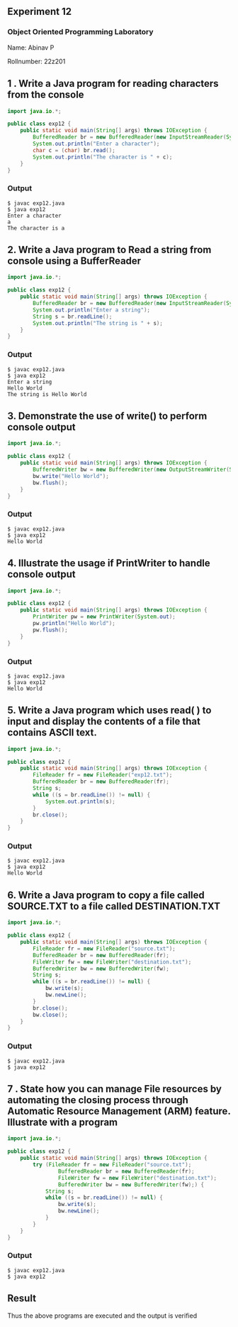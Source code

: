 ## Experiment 12
### Object Oriented Programming Laboratory

Name: Abinav P

Rollnumber: 22z201

## 1 . Write a Java program for reading characters from the console

```java
import java.io.*;

public class exp12 {
    public static void main(String[] args) throws IOException {
        BufferedReader br = new BufferedReader(new InputStreamReader(System.in));
        System.out.println("Enter a character");
        char c = (char) br.read();
        System.out.println("The character is " + c);
    }
}
```


### Output

```shell
$ javac exp12.java
$ java exp12
Enter a character
a
The character is a
```
## 2. Write a Java program to Read a string from console using a BufferReader

```java
import java.io.*;

public class exp12 {
    public static void main(String[] args) throws IOException {
        BufferedReader br = new BufferedReader(new InputStreamReader(System.in));
        System.out.println("Enter a string");
        String s = br.readLine();
        System.out.println("The string is " + s);
    }
}
```

### Output

```shell
$ javac exp12.java
$ java exp12
Enter a string
Hello World
The string is Hello World
```

## 3. Demonstrate the use of  write() to perform console output

```java
import java.io.*;

public class exp12 {
    public static void main(String[] args) throws IOException {
        BufferedWriter bw = new BufferedWriter(new OutputStreamWriter(System.out));
        bw.write("Hello World");
        bw.flush();
    }
}
```

### Output

```shell
$ javac exp12.java
$ java exp12
Hello World
```

## 4. Illustrate the usage  if  PrintWriter to handle console output

```java
import java.io.*;

public class exp12 {
    public static void main(String[] args) throws IOException {
        PrintWriter pw = new PrintWriter(System.out);
        pw.println("Hello World");
        pw.flush();
    }
}
```

### Output

```shell
$ javac exp12.java
$ java exp12
Hello World
```

## 5. Write a Java program which uses read( ) to input and display the contents of a file that contains ASCII text.

```java
import java.io.*;

public class exp12 {
    public static void main(String[] args) throws IOException {
        FileReader fr = new FileReader("exp12.txt");
        BufferedReader br = new BufferedReader(fr);
        String s;
        while ((s = br.readLine()) != null) {
            System.out.println(s);
        }
        br.close();
    }
}
```

### Output

```shell
$ javac exp12.java
$ java exp12
Hello World
```

## 6. Write a Java program to copy a file called SOURCE.TXT to a file called DESTINATION.TXT
    
```java
import java.io.*;

public class exp12 {
    public static void main(String[] args) throws IOException {
        FileReader fr = new FileReader("source.txt");
        BufferedReader br = new BufferedReader(fr);
        FileWriter fw = new FileWriter("destination.txt");
        BufferedWriter bw = new BufferedWriter(fw);
        String s;
        while ((s = br.readLine()) != null) {
            bw.write(s);
            bw.newLine();
        }
        br.close();
        bw.close();
    }
}
```

### Output

```shell
$ javac exp12.java
$ java exp12
```

## 7 . State how you can manage File resources by automating the closing process through Automatic Resource Management (ARM) feature. Illustrate with a program

```java
import java.io.*;

public class exp12 {
    public static void main(String[] args) throws IOException {
        try (FileReader fr = new FileReader("source.txt");
                BufferedReader br = new BufferedReader(fr);
                FileWriter fw = new FileWriter("destination.txt");
                BufferedWriter bw = new BufferedWriter(fw);) {
            String s;
            while ((s = br.readLine()) != null) {
                bw.write(s);
                bw.newLine();
            }
        }
    }
}
```

### Output

```shell
$ javac exp12.java
$ java exp12
```

## Result 

Thus the above programs are executed and the output is verified
